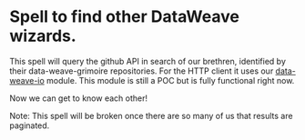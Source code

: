 # Spell to find other DataWeave wizards.

This spell will query the github API in search of our brethren, identified by their data-weave-grimoire repositories. 
For the HTTP client it uses our [data-weave-io](https://github.com/mulesoft-labs/data-weave-io) module. This module is still a POC but is fully functional right now.

Now we can get to know each other! 

Note: This spell will be broken once there are so many of us that results are paginated.